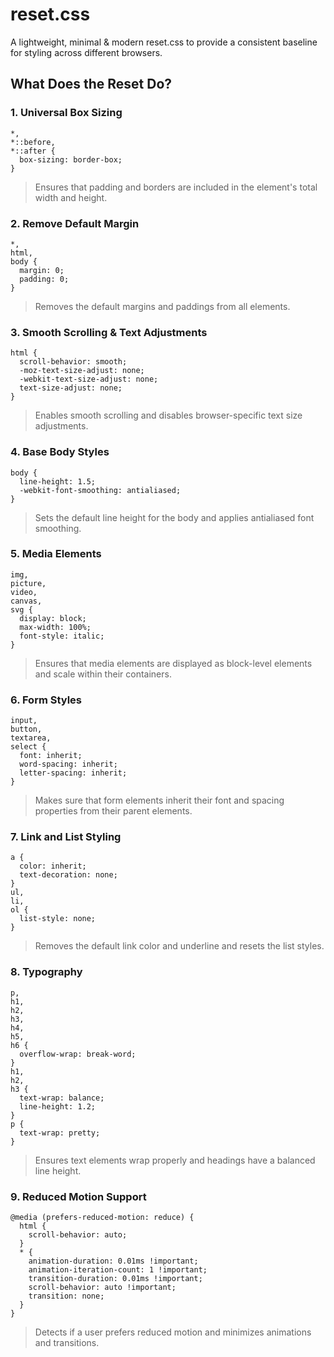 # reset.css

A lightweight, minimal & modern reset.css to provide a consistent baseline for styling across different browsers.

## What Does the Reset Do?

### 1. Universal Box Sizing

```
*,
*::before,
*::after {
  box-sizing: border-box;
}
```

> Ensures that padding and borders are included in the element's total width and height.

### 2. Remove Default Margin

```
*,
html,
body {
  margin: 0;
  padding: 0;
}
```

> Removes the default margins and paddings from all elements.

### 3. Smooth Scrolling & Text Adjustments

```
html {
  scroll-behavior: smooth;
  -moz-text-size-adjust: none;
  -webkit-text-size-adjust: none;
  text-size-adjust: none;
}
```

> Enables smooth scrolling and disables browser-specific text size adjustments.

### 4. Base Body Styles

```
body {
  line-height: 1.5;
  -webkit-font-smoothing: antialiased;
}
```

> Sets the default line height for the body and applies antialiased font smoothing.

### 5. Media Elements

```
img,
picture,
video,
canvas,
svg {
  display: block;
  max-width: 100%;
  font-style: italic;
}
```

> Ensures that media elements are displayed as block-level elements and scale within their containers.

### 6. Form Styles

```
input,
button,
textarea,
select {
  font: inherit;
  word-spacing: inherit;
  letter-spacing: inherit;
}
```

> Makes sure that form elements inherit their font and spacing properties from their parent elements.

### 7. Link and List Styling

```
a {
  color: inherit;
  text-decoration: none;
}
ul,
li,
ol {
  list-style: none;
}
```

> Removes the default link color and underline and resets the list styles.

### 8. Typography

```
p,
h1,
h2,
h3,
h4,
h5,
h6 {
  overflow-wrap: break-word;
}
h1,
h2,
h3 {
  text-wrap: balance;
  line-height: 1.2;
}
p {
  text-wrap: pretty;
}
```

> Ensures text elements wrap properly and headings have a balanced line height.

### 9. Reduced Motion Support

```
@media (prefers-reduced-motion: reduce) {
  html {
    scroll-behavior: auto;
  }
  * {
    animation-duration: 0.01ms !important;
    animation-iteration-count: 1 !important;
    transition-duration: 0.01ms !important;
    scroll-behavior: auto !important;
    transition: none;
  }
}
```
> Detects if a user prefers reduced motion and minimizes animations and transitions.
